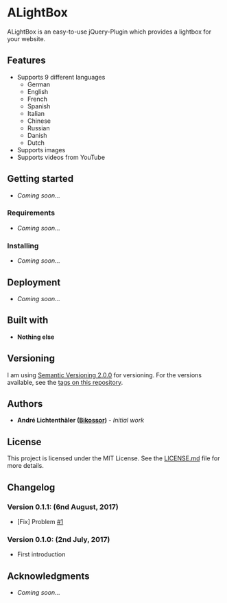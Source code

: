 # ALightBox
ALightBox is an easy-to-use jQuery-Plugin which provides a lightbox for your website.

## Features
- Supports 9 different languages
	- German
	- English
	- French
	- Spanish
	- Italian
	- Chinese
	- Russian
	- Danish
	- Dutch
- Supports images
- Supports videos from YouTube

## Getting started
- *Coming soon...*

### Requirements
- *Coming soon...*

### Installing
- *Coming soon...*

## Deployment
- *Coming soon...*

## Built with
- **Nothing else**

## Versioning
I am using [Semantic Versioning 2.0.0](http://semver.org/) for versioning. For the versions available, see the [tags on this repository](https://github.com/Bikossor/ALightBox/tags).

## Authors
- **André Lichtenthäler ([Bikossor](https://github.com/Bikossor))** - *Initial work*

## License
This project is licensed under the MIT License. See the [LICENSE.md](LICENSE.md) file for more details.

## Changelog
### Version 0.1.1: (6nd August, 2017)
- [Fix] Problem [#1](/issues/1)

### Version 0.1.0: (2nd July, 2017)
- First introduction

## Acknowledgments
- *Coming soon...*
